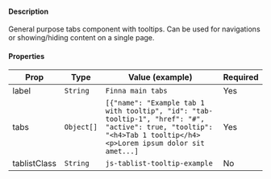 #### Description

General purpose tabs component with tooltips. Can be used for navigations or showing/hiding content on a single page.

#### Properties

| Prop         | Type       | Value (example)                                                                                                                                                   | Required |
| ------------ | ---------- | ----------------------------------------------------------------------------------------------------------------------------------------------------------------- | -------- |
| label        | `String`   | `Finna main tabs`                                                                                                                                                 | Yes      |
| tabs         | `Object[]` | `[{"name": "Example tab 1 with tooltip", "id": "tab-tooltip-1", "href": "#", "active": true, "tooltip": "<h4>Tab 1 tooltip</h4><p>Lorem ipsum dolor sit amet...]` | Yes      |
| tablistClass | `String`   | `js-tablist-tooltip-example`                                                                                                                                      | No       |
